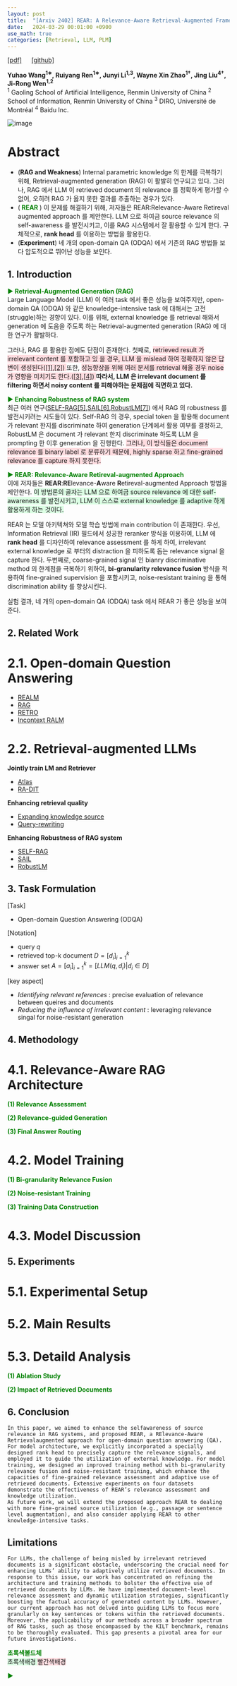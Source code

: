 ```yaml
---
layout: post
title:  "[Arxiv 2402] REAR: A Relevance-Aware Retrieval-Augmented Framework for Open-Domain Question Answering"
date:   2024-03-29 00:01:00 +0900
use_math: true
categories: [Retrieval, LLM, PLM]
---
```


[[pdf]](https://arxiv.org/pdf/2402.17497.pdf)  &emsp;
[[github]](https://github.com/RUCAIBox/REAR)

**Yuhao Wang<sup>1∗</sup>, Ruiyang Ren<sup>1∗</sup>, Junyi Li<sup>1,3</sup>, Wayne Xin Zhao<sup>1†</sup>, Jing Liu<sup>4†</sup>, Ji-Rong Wen<sup>1,2</sup>**
<br><sup>1</sup> Gaoling School of Artificial Intelligence, Renmin University of China <sup>2</sup> School of Information, Renmin University of China <sup>3</sup> DIRO, Université de Montréal <sup>4</sup> Baidu Inc. &emsp;

![image](https://github.com/yong1-kim/yong1-kim.github.io/assets/42200027/87f16237-fa93-4425-b0bf-cb7e00bd12be)

# Abstract
- (**RAG and Weakness**) Internal parametric knowledge 의 한계를 극복하기 위해, Retrieval-augmented generation (RAG) 이 활발히 연구되고 있다. 그러나, RAG 에서 LLM 이 retrieved document 의 relevance 를 정확하게 평가할 수 없어, 오히려 RAG 가 옳지 못한 결과를 추출하는 경우가 있다.
- (<span style='color:green;font-weight:bold'> REAR </span>) 이 문제를 해결하기 위해, 저자들은 REAR:Relevance-Aware Retireval augmented approach 를 제안한다. LLM 으로 하여금 source relevance 의 self-awareness 를 발전시키고, 이를 RAG 시스템에서 잘 활용할 수 있게 한다. 구체적으로, **rank head** 를 이용하는 방법을 활용한다.
- (**Experiment**) 네 개의 open-domain QA (ODQA) 에서 기존의 RAG 방법들 보다 압도적으로 뛰어난 성능을 보인다.

## 1. Introduction

<span style='color:green;font-weight:bold'> ▶ Retrieval-Augmented Generation (RAG)</span>
<br>
Large Language Model (LLM) 이 여러 task 에서 좋은 성능을 보여주지만, open-domain QA (ODQA) 와 같은 knowledge-intensive task 에 대해서는 고전(struggle)하는 경향이 있다.
이를 위해, external knowledge 를 retrieval 해와서 generation 에 도움을 주도록 하는 Retrieval-augmented generation (RAG) 에 대한 연구가 활발하다. 

그러나, RAG 를 활용한 점에도 단점이 존재한다.
첫째로, <span style='background-color: #ffdce0'> retrieved result 가 irrelevant content 를 포함하고 있 을 경우, LLM 을 mislead 하여 정확하지 않은 답변이 생성된다([[1]](https://aclanthology.org/2023.acl-long.546.pdf),[[2]](https://arxiv.org/pdf/2307.11019.pdf)) </span>
또한, <span style='background-color: #ffdce0'> 성능향상을 위해 여러 문서를 retrieval 해올 경우 noise 가 영향을 미치기도 한다.([[3]](https://arxiv.org/pdf/2307.03172.pdf),[[4]](https://arxiv.org/pdf/2302.00093.pdf)) </span>
**따라서, LLM 은 irrelevant document 를 filtering 하면서 noisy content 를 피해야하는 문제점에 직면하고 있다.**

<span style='color:green;font-weight:bold'> ▶ Enhancing Robustness of RAG system </span>
<br>
최근 여러 연구([SELF-RAG[5]](https://arxiv.org/pdf/2310.11511.pdf),[SAIL[6]](https://arxiv.org/pdf/2305.15225.pdf),[RobustLM[7]](https://arxiv.org/pdf/2310.01558.pdf)) 에서 RAG 의 robustness 를 발전시키려는 시도들이 있다.
Self-RAG 의 경우, special token 을 활용해 document 가 relevant 한지를 discriminate 하여 generation 단계에서 활용 여부를 결정하고, RobustLM 은 document 가 relevant 한지 discriminate 하도록 LLM 을 prompting 한 이후 generation 을 진행한다.
<span style='background-color: #ffdce0'> 그러나, 이 방식들은 document relevance 를 binary label 로 분류하기 때문에, highly sparse 하고 fine-grained relevance 를 capture 하지 못한다.  </span>

<span style='color:green;font-weight:bold'> ▶ REAR: Relevance-Aware Retireval-augmented Approach </span>
<br>
이에 저자들은 **REAR**:**RE**levance-**A**ware **R**etireval-augmented Approach 방법을 제안한다.
<span style='background-color: #dcffe4'> 이 방법론의 골자는 LLM 으로 하여금 source relevance 에 대한 self-awareness 를 발전시키고, LLM 이 스스로 external knowledge 를 adaptive 하게 활용하게 하는 것이다. </span>

REAR 는 모델 아키텍쳐와 모델 학습 방법에 main contribution 이 존재한다.
우선, Information Retrieval (IR) 필드에서 성공한 reranker 방식을 이용하여, LLM 에 **rank head** 를 디자인하여 relevance assessment 를 하게 하여, irrelevant external knowledge 로 부터의 distraction 을 피하도록 돕는 relevance signal 을 capture 한다.
두번째로, coarse-grained signal 인 bianry discriminative method 의 한계점을 극복하기 위하여, **bi-granularity relevance fusion** 방식을 적용하여 fine-grained supervision 을 포함시키고, noise-resistant training 을 통해 discrimination ability 를 향상시킨다.

실험 결과, 네 개의 open-domain QA (ODQA) task 에서 REAR 가 좋은 성능을 보여준다.

## 2. Related Work
# 2.1. Open-domain Question Answering
- [REALM](https://proceedings.mlr.press/v119/guu20a.html)
- [RAG](https://arxiv.org/abs/2005.11401)
- [RETRO](https://arxiv.org/abs/2112.04426)
- [Incontext RALM](https://arxiv.org/abs/2302.00083)

# 2.2. Retrieval-augmented LLMs
**Jointly train LM and Retriever**
- [Atlas](https://arxiv.org/abs/2208.03299)
- [RA-DIT](https://arxiv.org/abs/2310.01352)

**Enhancing retrieval quality**
- [Expanding knowledge source](https://arxiv.org/abs/2305.10998)
- [Query-rewriting](https://arxiv.org/abs/2310.06117)

**Enhancing Robustness of RAG system**
- [SELF-RAG](https://arxiv.org/pdf/2310.11511.pdf)
- [SAIL](https://arxiv.org/pdf/2305.15225.pdf)
- [RobustLM](https://arxiv.org/pdf/2310.01558.pdf)

## 3. Task Formulation
[Task]
<br>
- Open-domain Question Answering (ODQA)

[Notation]
<br>
- query $q$
- retrieved top-k document $D = [d_i]_{i=1}^k$
- answer set $A = [a_i]_{i=1}^k = [LLM(q,d_i)|d_i \in D]$

[key aspect]
<br>
- _Identifying relevant references_ : precise evaluation of relevance between queires and documents
- _Reducing the influence of irrelevant content_ : leveraging relevance singal for noise-resistant generation

## 4. Methodology
# 4.1. Relevance-Aware RAG Architecture
<span style='color:green;font-weight:bold'> (1) Relevance Assessment </span>
<br>

<span style='color:green;font-weight:bold'> (2) Relevance-guided Generation </span>
<br>

<span style='color:green;font-weight:bold'> (3) Final Answer Routing </span>
<br>

# 4.2. Model Training


<span style='color:green;font-weight:bold'> (1) Bi-granularity Relevance Fusion </span>
<br>

<span style='color:green;font-weight:bold'> (2) Noise-resistant Training </span>
<br>

<span style='color:green;font-weight:bold'> (3) Training Data Construction </span>
<br>


# 4.3. Model Discussion

## 5. Experiments
# 5.1. Experimental Setup

# 5.2. Main Results

# 5.3. Detaild Analysis
<span style='color:green;font-weight:bold'> (1)  Ablation Study </span>
<br>

<span style='color:green;font-weight:bold'> (2)  Impact of Retrieved Documents </span>
<br>

## 6. Conclusion
```
In this paper, we aimed to enhance the selfawareness of source relevance in RAG systems, and proposed REAR, a RElevance-Aware Retrievalaugmented approach for open-domain question answering (QA). For model architecture, we explicitly incorporated a specially designed rank head to precisely capture the relevance signals, and employed it to guide the utilization of external knowledge. For model training, we designed an improved training method with bi-granularity relevance fusion and noise-resistant training, which enhance the capacities of fine-grained relevance assessment and adaptive use of retrieved documents. Extensive experiments on four datasets demonstrate the effectiveness of REAR’s relevance assessment and knowledge utilization.
As future work, we will extend the proposed approach REAR to dealing with more fine-grained source utilization (e.g., passage or sentence level augmentation), and also consider applying REAR to other knowledge-intensive tasks.
```
## Limitations
```
For LLMs, the challenge of being misled by irrelevant retrieved documents is a significant obstacle, underscoring the crucial need for enhancing LLMs’ ability to adaptively utilize retrieved documents. In response to this issue, our work has concentrated on refining the architecture and training methods to bolster the effective use of retrieved documents by LLMs. We have implemented document-level relevance assessment and dynamic utilization strategies, significantly boosting the factual accuracy of generated content by LLMs. However, our current approach has not delved into guiding LLMs to focus more granularly on key sentences or tokens within the retrieved documents.
Moreover, the applicability of our methods across a broader spectrum of RAG tasks, such as those encompassed by the KILT benchmark, remains to be thoroughly evaluated. This gap presents a pivotal area for our future investigations.
```



<span style='color:green;font-weight:bold'> 초록색볼드체 </span>
<br>
<span style='background-color: #dcffe4'> 초록색배경 </span>
<span style='background-color: #ffdce0'> 빨간색배경 </span>

<span style='color:green;font-weight:bold'> ▶ </span>
<br>
